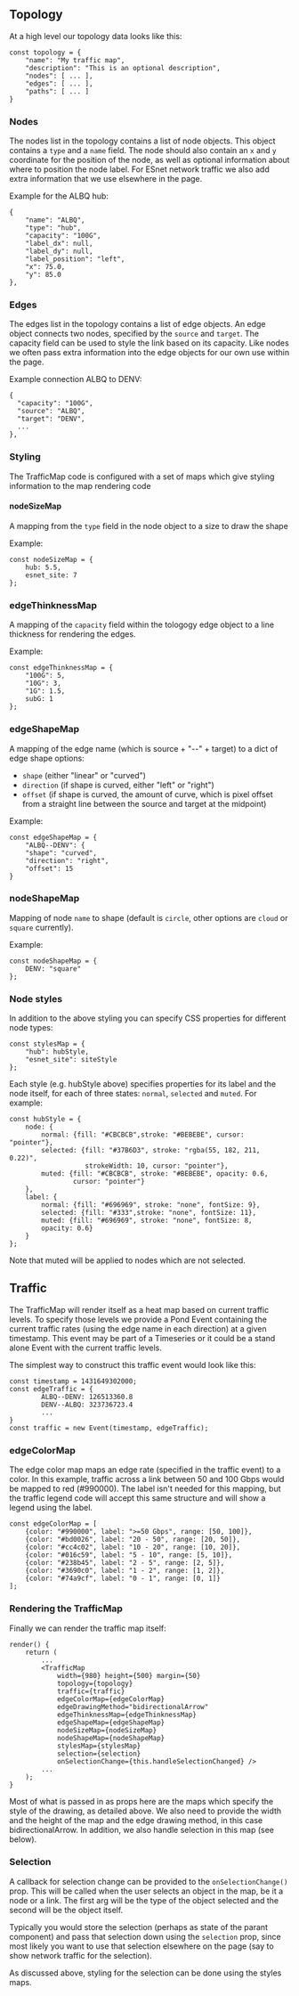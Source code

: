 ## Topology

At a high level our topology data looks like this:

    const topology = {
        "name": "My traffic map",
        "description": "This is an optional description",
        "nodes": [ ... ],
        "edges": [ ... ],
        "paths": [ ... ]
    }

### Nodes

The nodes list in the topology contains a list of node objects. This object contains a `type` and a `name` field. The node should also contain an `x` and `y` coordinate for the position of the node, as well as optional information about where to position the node label. For ESnet network traffic we also add extra information that we use elsewhere in the page.

Example for the ALBQ hub:

    {
        "name": "ALBQ",
        "type": "hub",
        "capacity": "100G",
        "label_dx": null,
        "label_dy": null,
        "label_position": "left",
        "x": 75.0,
        "y": 85.0
    },

### Edges

The edges list in the topology contains a list of edge objects. An edge object connects two nodes, specified by the `source` and `target`. The capacity field can be used to style the link based on its capacity. Like nodes we often pass extra information into the edge objects for our own use within the page.

Example connection ALBQ to DENV:

    {
      "capacity": "100G",
      "source": "ALBQ",
      "target": "DENV",
      ...
    },

### Styling

The TrafficMap code is configured with a set of maps which give styling information to the map rendering code

#### nodeSizeMap

A mapping from the `type` field in the node object to a size to draw the shape

Example:

    const nodeSizeMap = {
        hub: 5.5,
        esnet_site: 7
    };

### edgeThinknessMap

A mapping of the `capacity` field within the tologogy edge object to a line thickness for rendering the edges.

Example:

    const edgeThinknessMap = {
        "100G": 5,
        "10G": 3,
        "1G": 1.5,
        subG: 1
    };

### edgeShapeMap

A mapping of the edge name (which is source + "--" + target) to a dict of edge shape options:

 - `shape` (either "linear" or "curved")
 - `direction` (if shape is curved, either "left" or "right")
 - `offset` (if shape is curved, the amount of curve, which is pixel offset from a straight line between the source and target at the midpoint)

Example:

    const edgeShapeMap = {
        "ALBQ--DENV": {
        "shape": "curved",
        "direction": "right",
        "offset": 15
    }

### nodeShapeMap

Mapping of node `name` to shape (default is `circle`, other options are `cloud` or `square` currently).

Example:

    const nodeShapeMap = {
        DENV: "square"
    };

### Node styles

In addition to the above styling you can specify CSS properties for different node types:

    const stylesMap = {
        "hub": hubStyle,
        "esnet_site": siteStyle
    };

Each style (e.g. hubStyle above) specifies properties for its label and the node itself, for each of three states: `normal`, `selected` and `muted`. For example:

    const hubStyle = {
        node: {
            normal: {fill: "#CBCBCB",stroke: "#BEBEBE", cursor: "pointer"},
            selected: {fill: "#37B6D3", stroke: "rgba(55, 182, 211, 0.22)",
                       strokeWidth: 10, cursor: "pointer"},
            muted: {fill: "#CBCBCB", stroke: "#BEBEBE", opacity: 0.6,
                    cursor: "pointer"}
        },
        label: {
            normal: {fill: "#696969", stroke: "none", fontSize: 9},
            selected: {fill: "#333",stroke: "none", fontSize: 11},
            muted: {fill: "#696969", stroke: "none", fontSize: 8,
            opacity: 0.6}
        }
    };

Note that muted will be applied to nodes which are not selected.

## Traffic

The TrafficMap will render itself as a heat map based on current traffic levels. To specify those levels we provide a Pond Event containing the current traffic rates (using the edge name in each direction) at a given timestamp. This event may be part of a Timeseries or it could be a stand alone Event with the current traffic levels.

The simplest way to construct this traffic event would look like this:

    const timestamp = 1431649302000;
    const edgeTraffic = {
            ALBQ--DENV: 126513360.8
            DENV--ALBQ: 323736723.4
            ...
    }
    const traffic = new Event(timestamp, edgeTraffic);

### edgeColorMap

The edge color map maps an edge rate (specified in the traffic event) to a color. In this example, traffic across a link between 50 and 100 Gbps would be mapped to red (#990000). The label isn't needed for this mapping, but the traffic legend code will accept this same structure and will show a legend using the label.

    const edgeColorMap = [
        {color: "#990000", label: ">=50 Gbps", range: [50, 100]},
        {color: "#bd0026", label: "20 - 50", range: [20, 50]},
        {color: "#cc4c02", label: "10 - 20", range: [10, 20]},
        {color: "#016c59", label: "5 - 10", range: [5, 10]},
        {color: "#238b45", label: "2 - 5", range: [2, 5]},
        {color: "#3690c0", label: "1 - 2", range: [1, 2]},
        {color: "#74a9cf", label: "0 - 1", range: [0, 1]}
    ];

### Rendering the TrafficMap

Finally we can render the traffic map itself:

    render() {
        return (
            ...
            <TrafficMap
                width={980} height={500} margin={50}
                topology={topology}
                traffic={traffic}
                edgeColorMap={edgeColorMap}
                edgeDrawingMethod="bidirectionalArrow"
                edgeThinknessMap={edgeThinknessMap}
                edgeShapeMap={edgeShapeMap}
                nodeSizeMap={nodeSizeMap}
                nodeShapeMap={nodeShapeMap}
                stylesMap={stylesMap}
                selection={selection}
                onSelectionChange={this.handleSelectionChanged} />
            ...
        );
    }

Most of what is passed in as props here are the maps which specify the style of the drawing, as detailed above. We also need to provide the width and the height of the map and the edge drawing method, in this case bidirectionalArrow. In addition, we also handle selection in this map (see below).

### Selection

A callback for selection change can be provided to the `onSelectionChange()` prop. This will be called when the user selects an object in the map, be it a node or a link. The first arg will be the type of the object selected and the second will be the object itself.

Typically you would store the selection (perhaps as state of the parant component) and pass that selection down using the `selection` prop, since most likely you want to use that selection elsewhere on the page (say to show network traffic for the selection).

As discussed above, styling for the selection can be done using the styles maps.
